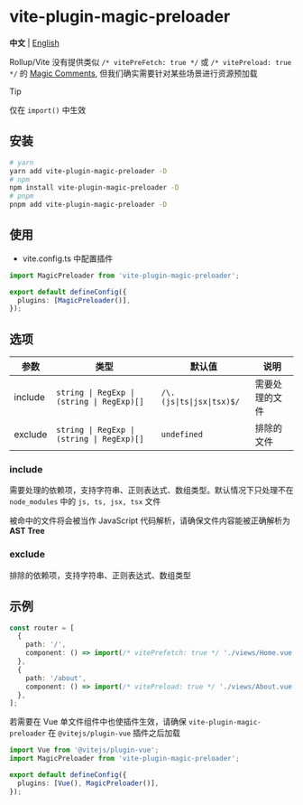 # vite-plugin-magic-preloader

**中文** | [English](./README.md)

Rollup/Vite 没有提供类似 `/* vitePreFetch: true */` 或 `/* vitePreload: true */` 的 [Magic Comments](https://webpack.js.org/api/module-methods/#magic-comments), 但我们确实需要针对某些场景进行资源预加载

> [!TIP]
> 仅在 `import()` 中生效

## 安装

```bash
# yarn
yarn add vite-plugin-magic-preloader -D
# npm
npm install vite-plugin-magic-preloader -D
# pnpm
pnpm add vite-plugin-magic-preloader -D
```

## 使用

- vite.config.ts 中配置插件

```ts
import MagicPreloader from 'vite-plugin-magic-preloader';

export default defineConfig({
  plugins: [MagicPreloader()],
});
```

## 选项

| 参数    | 类型                                       | 默认值                    | 说明           |
| ------- | ------------------------------------------ | ------------------------- | -------------- |
| include | `string \| RegExp \| (string \| RegExp)[]` | `/\.(js\|ts\|jsx\|tsx)$/` | 需要处理的文件 |
| exclude | `string \| RegExp \| (string \| RegExp)[]` | `undefined`               | 排除的文件     |

### include

需要处理的依赖项，支持字符串、正则表达式、数组类型。默认情况下只处理不在 `node_modules` 中的 `js, ts, jsx, tsx` 文件

被命中的文件将会被当作 JavaScript 代码解析，请确保文件内容能被正确解析为 **AST Tree**

### exclude

排除的依赖项，支持字符串、正则表达式、数组类型

## 示例

```ts
const router = [
  {
    path: '/',
    component: () => import(/* vitePrefetch: true */ './views/Home.vue'),
  },
  {
    path: '/about',
    component: () => import(/* vitePreload: true */ './views/About.vue'),
  },
];
```

若需要在 Vue 单文件组件中也使插件生效，请确保 `vite-plugin-magic-preloader` 在 `@vitejs/plugin-vue` 插件之后加载

```ts
import Vue from '@vitejs/plugin-vue';
import MagicPreloader from 'vite-plugin-magic-preloader';

export default defineConfig({
  plugins: [Vue(), MagicPreloader()],
});
```
